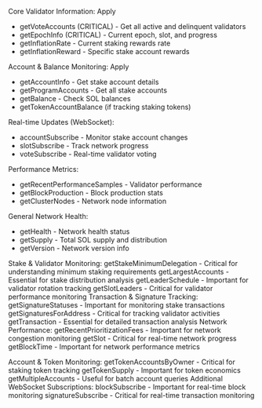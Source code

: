 Core Validator Information:
Apply
- getVoteAccounts (CRITICAL) - Get all active and delinquent validators
- getEpochInfo (CRITICAL) - Current epoch, slot, and progress
- getInflationRate - Current staking rewards rate
- getInflationReward - Specific stake account rewards


Account & Balance Monitoring:
Apply
- getAccountInfo - Get stake account details
- getProgramAccounts - Get all stake accounts
- getBalance - Check SOL balances
- getTokenAccountBalance (if tracking staking tokens)


Real-time Updates (WebSocket):
- accountSubscribe - Monitor stake account changes
- slotSubscribe - Track network progress
- voteSubscribe - Real-time validator voting


Performance Metrics:
- getRecentPerformanceSamples - Validator performance
- getBlockProduction - Block production stats
- getClusterNodes - Network node information


General Network Health:
- getHealth - Network health status
- getSupply - Total SOL supply and distribution
- getVersion - Network version info


Stake & Validator Monitoring:
getStakeMinimumDelegation - Critical for understanding minimum staking requirements
getLargestAccounts - Essential for stake distribution analysis
getLeaderSchedule - Important for validator rotation tracking
getSlotLeaders - Critical for validator performance monitoring
Transaction & Signature Tracking:
getSignatureStatuses - Important for monitoring stake transactions
getSignaturesForAddress - Critical for tracking validator activities
getTransaction - Essential for detailed transaction analysis
Network Performance:
getRecentPrioritizationFees - Important for network congestion monitoring
getSlot - Critical for real-time network progress
getBlockTime - Important for network performance metrics



Account & Token Monitoring:
getTokenAccountsByOwner - Critical for staking token tracking
getTokenSupply - Important for token economics
getMultipleAccounts - Useful for batch account queries
Additional WebSocket Subscriptions:
blockSubscribe - Important for real-time block monitoring
signatureSubscribe - Critical for real-time transaction monitoring






